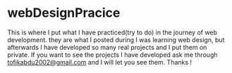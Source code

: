 # webDesignPracice
This is where I put what I have practiced(try to do) in the journey of web development. they are what I posted during I was learning web design, but afterwards I have developed so many real projects and I put them on private. If you want to see the projects I have developed ask me through tofikabdu2002@gmail.com and I will let you see them.
Thanks !
